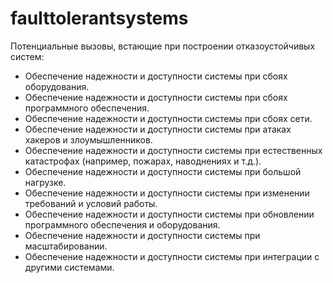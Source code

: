 # faulttolerantsystems

Потенциальные вызовы, встающие при построении отказоустойчивых систем:
- Обеспечение надежности и доступности системы при сбоях оборудования.
- Обеспечение надежности и доступности системы при сбоях программного обеспечения.
- Обеспечение надежности и доступности системы при сбоях сети.
- Обеспечение надежности и доступности системы при атаках хакеров и злоумышленников.
- Обеспечение надежности и доступности системы при естественных катастрофах (например, пожарах, наводнениях и т.д.).
- Обеспечение надежности и доступности системы при большой нагрузке.
- Обеспечение надежности и доступности системы при изменении требований и условий работы.
- Обеспечение надежности и доступности системы при обновлении программного обеспечения и оборудования.
- Обеспечение надежности и доступности системы при масштабировании.
- Обеспечение надежности и доступности системы при интеграции с другими системами.
